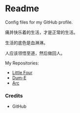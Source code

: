 # Readme
Config files for my GitHub profile.

痛并快乐着的生活，才是正常的生活。

生活的底色是血淋淋。

人应该领悟至道，然后做回人。

My Repositories:
- [Little Four](https://github.com/hcpty/little-four)
- [Dum-E](https://github.com/hcpty/dum-e)
- [Arc](https://github.com/hcpty/arc)

### Credits
- GitHub

